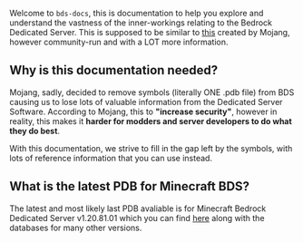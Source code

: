 Welcome to ```bds-docs```, this is documentation to help you explore and understand the vastness of the inner-workings relating to the Bedrock Dedicated Server. This is supposed to be similar to [this](https://mojang.github.io/bedrock-protocol-docs) created by Mojang, however community-run and with a LOT more information.

## Why is this documentation needed?
Mojang, sadly, decided to remove symbols (literally ONE .pdb file) from BDS causing us to lose lots of valuable information from the Dedicated Server Software. According to Mojang, this to **"increase security"**, however in reality, this makes it **harder for modders and server developers to do what they do best**.

With this documentation, we strive to fill in the gap left by the symbols, with lots of reference information that you can use instead.

## What is the latest PDB for Minecraft BDS?
The latest and most likely last PDB avaliable is for Minecraft Bedrock Dedicated Server v1.20.81.01 which you can find [here](https://www.mediafire.com/folder/ammda8wfvbw9x/The_Flopper_Databases) along with the databases for many other versions.

